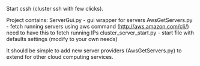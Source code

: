 
Start cssh (cluster ssh with few clicks).

Project contains:
  ServerGui.py      - gui wrapper for servers
  AwsGetServers.py  - fetch running servers using aws command (http://aws.amazon.com/cli/) need to have this to fetch running IPs
  cluster_server_start.py - start file with defaults settings (modify to your own needs)  

It should be simple to add new server providers (AwsGetServers.py) to extend for other cloud computing services.



